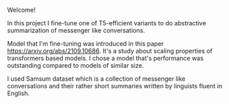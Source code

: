 Welcome!

In this project I fine-tune one of T5-efficient variants to do abstractive summarization of messenger like conversations. 

Model that I'm fine-tuning was introduced in this paper https://arxiv.org/abs/2109.10686. It's a study about scaling properties of transformers based models. 
I chose a model that's performance was outstanding compared to models of similar size.

I used Samsum dataset which is a collection of messenger like conversations and their rather short summaries written by linguists fluent in English.


